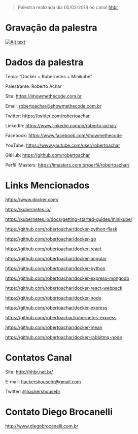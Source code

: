> Palestra realizada dia 05/02/2018 no canal [hhbr](http://youtube.com/hhbr-tech)

# Gravação da palestra
[![Alt text](https://i.ytimg.com/vi/CjDXFsaUCVM/hqdefault.jpg)](https://www.youtube.com/watch?v=CjDXFsaUCVM)

# Dados da palestra

Tema: “Docker + Kubernetes + Minikube”

Palestrante: Roberto Achar

Site: https://showmethecode.com.br

Email: robertoachar@showmethecode.com.br

Twitter: https://twitter.com/robertoachar

LinkedIn: https://www.linkedin.com/in/roberto-achar/

Facebook: https://www.facebook.com/showmethecode

YouTube: https://www.youtube.com/user/robertoachar

GitHub: https://github.com/robertoachar

Perfil iMasters: https://imasters.com.br/perfil/robertoachar/

# Links Mencionados

https://www.docker.com/

https://kubernetes.io/

https://kubernetes.io/docs/getting-started-guides/minikube/

https://github.com/robertoachar/docker-python-flask

https://github.com/robertoachar/docker-go

https://github.com/robertoachar/docker-react

https://github.com/robertoachar/docker-angular

https://github.com/robertoachar/docker-python

https://github.com/robertoachar/docker-express-mongodb

https://github.com/robertoachar/docker-react-webpack

https://github.com/robertoachar/docker-node

https://github.com/robertoachar/docker-express

https://github.com/robertoachar/kubernetes-express

https://github.com/robertoachar/docker-mean

https://github.com/robertoachar/docker-rabbitmq-node

# Contatos Canal
Site: http://hhbr.net.br/

E-mail: hackershousebr@gmail.com

Twitter: [@hackershousebr](twitter.com/hackershousebr)

# Contato Diego Brocanelli
http://www.diegobrocanelli.com.br
